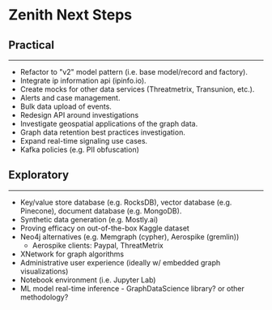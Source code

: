 # Zenith Next Steps

## Practical
-----------------------
- Refactor to "v2" model pattern (i.e. base model/record and factory).
- Integrate ip information api (ipinfo.io).
- Create mocks for other data services (Threatmetrix, Transunion, etc.). 
- Alerts and case management.
- Bulk data upload of events.
- Redesign API around investigations
- Investigate geospatial applications of the graph data.
- Graph data retention best practices investigation.
- Expand real-time signaling use cases.
- Kafka policies (e.g. PII obfuscation)

## Exploratory
-----------------------
- Key/value store database (e.g. RocksDB), vector database (e.g. Pinecone), document database (e.g. MongoDB).
- Synthetic data generation (e.g. Mostly.ai)
- Proving efficacy on out-of-the-box Kaggle dataset
- Neo4j alternatives (e.g. Memgraph (cypher), Aerospike (gremlin))
    - Aerospike clients: Paypal, ThreatMetrix
- XNetwork for graph algorithms
- Administrative user experience (ideally w/ embedded graph visualizations)
- Notebook environment (i.e. Jupyter Lab)
- ML model real-time inference - GraphDataScience library?  or other methodology?